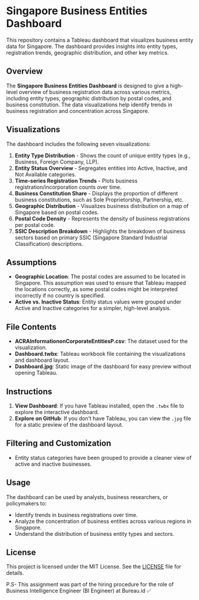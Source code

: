 
# Singapore Business Entities Dashboard

This repository contains a Tableau dashboard that visualizes business entity data for Singapore. The dashboard provides insights into entity types, registration trends, geographic distribution, and other key metrics.

## Overview

The **Singapore Business Entities Dashboard** is designed to give a high-level overview of business registration data across various metrics, including entity types, geographic distribution by postal codes, and business constitution. The data visualizations help identify trends in business registration and concentration across Singapore.

## Visualizations

The dashboard includes the following seven visualizations:

1. **Entity Type Distribution** - Shows the count of unique entity types (e.g., Business, Foreign Company, LLP).
2. **Entity Status Overview** - Segregates entities into Active, Inactive, and Not Available categories.
3. **Time-series Registration Trends** - Plots business registration/incorporation counts over time.
4. **Business Constitution Share** - Displays the proportion of different business constitutions, such as Sole Proprietorship, Partnership, etc.
5. **Geographic Distribution** - Visualizes business distribution on a map of Singapore based on postal codes.
6. **Postal Code Density** - Represents the density of business registrations per postal code.
7. **SSIC Description Breakdown** - Highlights the breakdown of business sectors based on primary SSIC (Singapore Standard Industrial Classification) descriptions.

## Assumptions

- **Geographic Location**: The postal codes are assumed to be located in Singapore. This assumption was used to ensure that Tableau mapped the locations correctly, as some postal codes might be interpreted incorrectly if no country is specified.
- **Active vs. Inactive Status**: Entity status values were grouped under Active and Inactive categories for a simpler, high-level analysis. 

## File Contents

- **ACRAInformationonCorporateEntitiesP.csv**: The dataset used for the visualization.
- **Dashboard.twbx**: Tableau workbook file containing the visualizations and dashboard layout.
- **Dashboard.jpg**: Static image of the dashboard for easy preview without opening Tableau.

## Instructions

1. **View Dashboard**: If you have Tableau installed, open the `.twbx` file to explore the interactive dashboard.
2. **Explore on GitHub**: If you don’t have Tableau, you can view the `.jpg` file for a static preview of the dashboard layout.

## Filtering and Customization

- Entity status categories have been grouped to provide a cleaner view of active and inactive businesses.

## Usage

The dashboard can be used by analysts, business researchers, or policymakers to:

- Identify trends in business registrations over time.
- Analyze the concentration of business entities across various regions in Singapore.
- Understand the distribution of business entity types and sectors.

## License

This project is licensed under the MIT License. See the [LICENSE](LICENSE) file for details.

P.S- This assignment was part of the hiring procedure for the role of Business Intelligence Engineer (BI Engineer) at Bureau.id ✅
